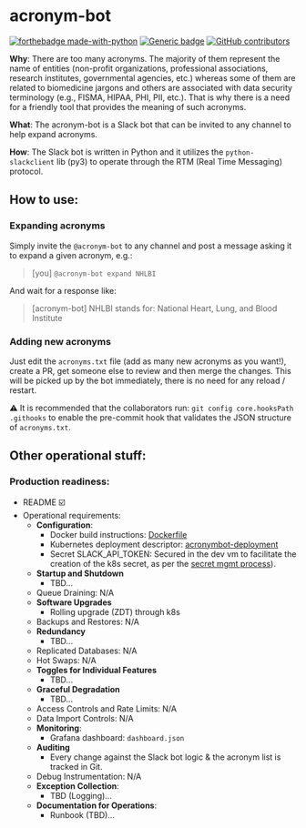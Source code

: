 # acronym-bot

[![forthebadge made-with-python](http://ForTheBadge.com/images/badges/made-with-python.svg)](https://www.python.org/)
[![Generic badge](https://img.shields.io/badge/Contributors-2-green.svg)](https://shields.io/)
[![GitHub contributors](https://img.shields.io/github/contributors/uc-cdis/acronym-bot.svg)](https://github.com/uc-cdis/acronym-bot/graphs/contributors)

**Why**: There are too many acronyms. The majority of them represent the name of entities (non-profit organizations, professional associations, research institutes, governmental agencies, etc.) whereas some of them are related to biomedicine jargons and others are associated with data security terminology (e.g., FISMA, HIPAA, PHI, PII, etc.). That is why there is a need for a friendly tool that provides the meaning of such acronyms.

**What**: The acronym-bot is a Slack bot that can be invited to any channel to help expand acronyms.

**How**: The Slack bot is written in Python and it utilizes the `python-slackclient` lib (py3) to operate through the RTM (Real Time Messaging) protocol.

How to use:
--
### Expanding acronyms
Simply invite the `@acronym-bot` to any channel and post a message asking it to expand a given acronym, e.g.:
> [you]
> `@acronym-bot expand NHLBI`

And wait for a response like:
> [acronym-bot]
> NHLBI stands for: National Heart, Lung, and Blood Institute

### Adding new acronyms
Just edit the `acronyms.txt` file (add as many new acronyms as you want!), create a PR, get someone else to review and then merge the changes. This will be picked up by the bot immediately, there is no need for any reload / restart.

:warning: It is recommended that the collaborators run: `git config core.hooksPath .githooks` to enable the pre-commit hook that validates the JSON structure of `acronyms.txt`.

Other operational stuff:
--

### Production readiness:
- README :ballot_box_with_check:
- Operational requirements:
  - **Configuration**:
    - Docker build instructions: [Dockerfile](https://github.com/uc-cdis/acronym-bot/blob/develop/Dockerfile) 
    - Kubernetes deployment descriptor: [acronymbot-deployment](https://github.com/uc-cdis/cloud-automation/blob/master/kube/services/acronymbot/acronymbot-deploy.yaml)
    - Secret SLACK_API_TOKEN: Secured in the dev vm to facilitate the creation of the k8s secret, as per the [secret mgmt process](https://github.com/uc-cdis/cloud-automation/blob/master/doc/secrets.md)).
  - **Startup and Shutdown**
    - TBD...
  - Queue Draining: N/A
  - **Software Upgrades**
     - Rolling upgrade (ZDT) through k8s
  - Backups and Restores: N/A
  - **Redundancy**
      - TBD...
  - Replicated Databases: N/A
  - Hot Swaps: N/A
  - **Toggles for Individual Features**
       - TBD...
  - **Graceful Degradation**
       - TBD...
  - Access Controls and Rate Limits: N/A
  - Data Import Controls: N/A
  - **Monitoring**:
    - Grafana dashboard: `dashboard.json`
  - **Auditing**
    - Every change against the Slack bot logic & the acronym list is tracked in Git.
  - Debug Instrumentation: N/A
  - **Exception Collection**:
    - TBD (Logging)...
  - **Documentation for Operations**:
    - Runbook (TBD)... 
